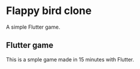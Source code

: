 # Flappy bird clone

A simple Flutter game.

## Flutter game

This is a smple game made in 15 minutes with Flutter.
